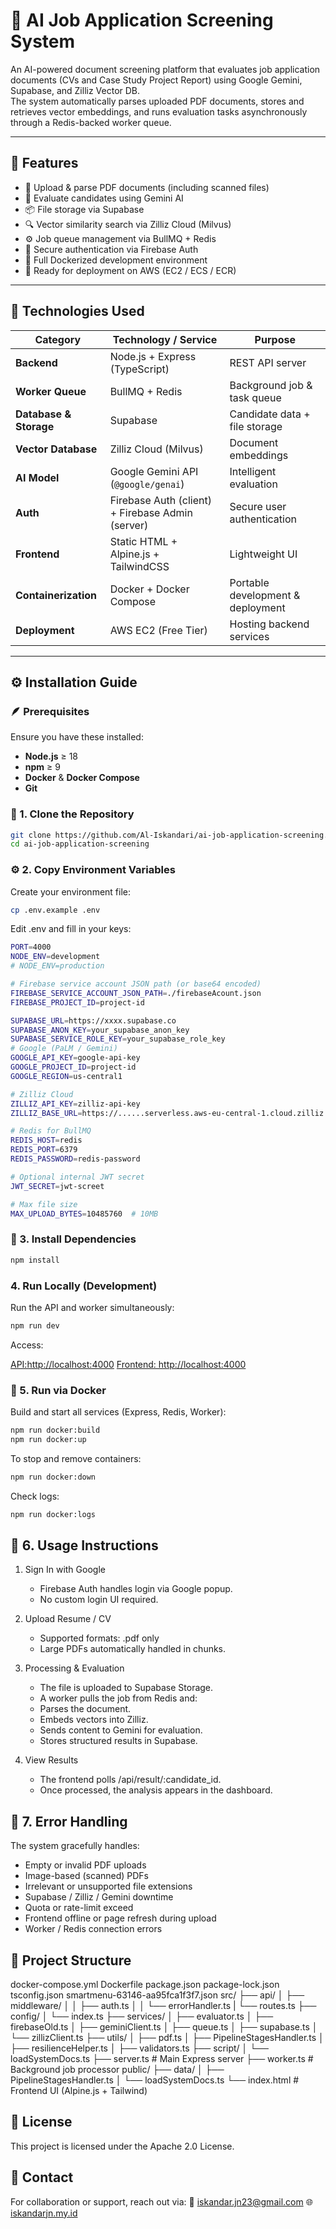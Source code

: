 # 🤖 AI Job Application Screening System

An AI-powered document screening platform that evaluates job application documents (CVs and Case Study Project Report) using Google Gemini, Supabase, and Zilliz Vector DB.  
The system automatically parses uploaded PDF documents, stores and retrieves vector embeddings, and runs evaluation tasks asynchronously through a Redis-backed worker queue.

---

## 🧭 Features

- 🧾 Upload & parse PDF documents (including scanned files)  
- 🤖 Evaluate candidates using Gemini AI  
- 📦 File storage via Supabase  
- 🔍 Vector similarity search via Zilliz Cloud (Milvus)  
- ⚙️ Job queue management via BullMQ + Redis  
- 🔐 Secure authentication via Firebase Auth  
- 🐳 Full Dockerized development environment  
- 🚀 Ready for deployment on AWS (EC2 / ECS / ECR)

---

## 🧰 Technologies Used

| Category | Technology / Service | Purpose |
|-----------|----------------------|----------|
| **Backend** | Node.js + Express (TypeScript) | REST API server |
| **Worker Queue** | BullMQ + Redis | Background job & task queue |
| **Database & Storage** | Supabase | Candidate data + file storage |
| **Vector Database** | Zilliz Cloud (Milvus) | Document embeddings |
| **AI Model** | Google Gemini API (`@google/genai`) | Intelligent evaluation |
| **Auth** | Firebase Auth (client) + Firebase Admin (server) | Secure user authentication |
| **Frontend** | Static HTML + Alpine.js + TailwindCSS | Lightweight UI |
| **Containerization** | Docker + Docker Compose | Portable development & deployment |
| **Deployment** | AWS EC2 (Free Tier) | Hosting backend services |

---

## ⚙️ Installation Guide

### 🪶 Prerequisites

Ensure you have these installed:
- **Node.js** ≥ 18
- **npm** ≥ 9
- **Docker** & **Docker Compose**
- **Git**

### 🧱 1. Clone the Repository

```bash
git clone https://github.com/Al-Iskandari/ai-job-application-screening.git
cd ai-job-application-screening
```

### ⚙️ 2. Copy Environment Variables

Create your environment file:

```bash
cp .env.example .env
```

Edit .env and fill in your keys:

```bash
PORT=4000
NODE_ENV=development
# NODE_ENV=production

# Firebase service account JSON path (or base64 encoded)
FIREBASE_SERVICE_ACCOUNT_JSON_PATH=./firebaseAcount.json
FIREBASE_PROJECT_ID=project-id

SUPABASE_URL=https://xxxx.supabase.co
SUPABASE_ANON_KEY=your_supabase_anon_key
SUPABASE_SERVICE_ROLE_KEY=your_supabase_role_key
# Google (PaLM / Gemini)
GOOGLE_API_KEY=google-api-key
GOOGLE_PROJECT_ID=project-id
GOOGLE_REGION=us-central1

# Zilliz Cloud
ZILLIZ_API_KEY=zilliz-api-key
ZILLIZ_BASE_URL=https://......serverless.aws-eu-central-1.cloud.zilliz.com

# Redis for BullMQ
REDIS_HOST=redis
REDIS_PORT=6379
REDIS_PASSWORD=redis-password

# Optional internal JWT secret
JWT_SECRET=jwt-screet

# Max file size
MAX_UPLOAD_BYTES=10485760  # 10MB
```
### 🧩 3. Install Dependencies
```bash
npm install
```
### 4. Run Locally (Development)

Run the API and worker simultaneously:
```bash
npm run dev
```

Access:

[API:http://localhost:4000](http://localhost:4000)
[Frontend: http://localhost:4000](http://localhost:4000)

### 🐳 5. Run via Docker

Build and start all services (Express, Redis, Worker):
```bash
npm run docker:build
npm run docker:up
```
To stop and remove containers:
```bash
npm run docker:down
```
Check logs:
```bash
npm run docker:logs
```

## 🧪 6. Usage Instructions
1. Sign In with Google
    * Firebase Auth handles login via Google popup.
    * No custom login UI required.

2. Upload Resume / CV
    * Supported formats: .pdf only
    * Large PDFs automatically handled in chunks.

3. Processing & Evaluation
    * The file is uploaded to Supabase Storage.
    * A worker pulls the job from Redis and:
    * Parses the document.
    * Embeds vectors into Zilliz.
    * Sends content to Gemini for evaluation.
    * Stores structured results in Supabase.

4. View Results
    * The frontend polls /api/result/:candidate_id.
    * Once processed, the analysis appears in the dashboard.

## 🧯 7. Error Handling

The system gracefully handles:

* Empty or invalid PDF uploads
* Image-based (scanned) PDFs
* Irrelevant or unsupported file extensions
* Supabase / Zilliz / Gemini downtime
* Quota or rate-limit exceed
* Frontend offline or page refresh during upload
* Worker / Redis connection errors


## 🧩 Project Structure

docker-compose.yml
Dockerfile
package.json
package-lock.json
tsconfig.json
smartmenu-63146-aa95fca1f3f7.json
src/
├── api/
│   ├── middleware/
│   │   ├── auth.ts
│   │   └── errorHandler.ts
|   └── routes.ts
├── config/
│   └── index.ts
├── services/
│   ├── evaluator.ts
│   ├── firebaseOld.ts
│   ├── geminiClient.ts
│   ├── queue.ts
│   ├── supabase.ts
│   └── zillizClient.ts
├── utils/
│   ├── pdf.ts
│   ├── PipelineStagesHandler.ts
│   ├── resilienceHelper.ts
│   ├── validators.ts
├── script/
│   └── loadSystemDocs.ts
├── server.ts           # Main Express server
├── worker.ts           # Background job processor
public/
├── data/
│   ├── PipelineStagesHandler.ts
│   └── loadSystemDocs.ts
└── index.html         # Frontend UI (Alpine.js + Tailwind)

## 🧾 License

This project is licensed under the Apache 2.0 License.

## 💬 Contact

For collaboration or support, reach out via:
📧 <iskandar.jn23@gmail.com>
🌐 [iskandarjn.my.id](https://iskandarjn.my.id)
